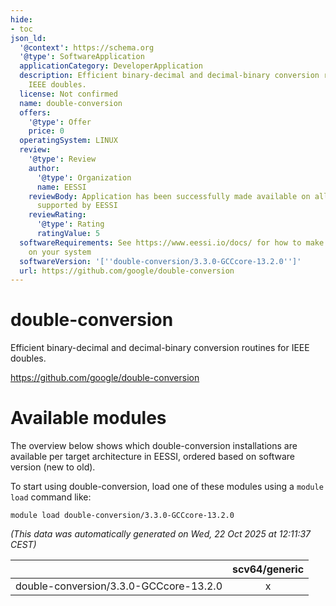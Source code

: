 ```yaml
---
hide:
- toc
json_ld:
  '@context': https://schema.org
  '@type': SoftwareApplication
  applicationCategory: DeveloperApplication
  description: Efficient binary-decimal and decimal-binary conversion routines for
    IEEE doubles.
  license: Not confirmed
  name: double-conversion
  offers:
    '@type': Offer
    price: 0
  operatingSystem: LINUX
  review:
    '@type': Review
    author:
      '@type': Organization
      name: EESSI
    reviewBody: Application has been successfully made available on all architectures
      supported by EESSI
    reviewRating:
      '@type': Rating
      ratingValue: 5
  softwareRequirements: See https://www.eessi.io/docs/ for how to make EESSI available
    on your system
  softwareVersion: '[''double-conversion/3.3.0-GCCcore-13.2.0'']'
  url: https://github.com/google/double-conversion
---
```


double-conversion
=================


Efficient binary-decimal and decimal-binary conversion routines for IEEE doubles.

https://github.com/google/double-conversion
# Available modules


The overview below shows which double-conversion installations are available per target architecture in EESSI, ordered based on software version (new to old).

To start using double-conversion, load one of these modules using a `module load` command like:

```shell
module load double-conversion/3.3.0-GCCcore-13.2.0
```

*(This data was automatically generated on Wed, 22 Oct 2025 at 12:11:37 CEST)*

| |scv64/generic|
| :---: | :---: |
|double-conversion/3.3.0-GCCcore-13.2.0|x|
